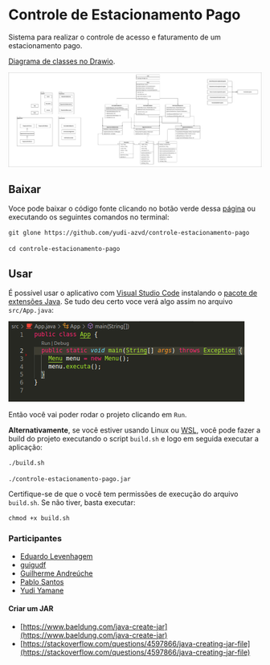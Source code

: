 # Controle de Estacionamento Pago
Sistema para realizar o controle de acesso e faturamento de um estacionamento 
pago.

[Diagrama de classes no Drawio](https://drive.google.com/file/d/1WHVr1nQ8FEHHnq8d2CB9gBRIKKJ7W_iZ/view?usp=sharing).

<img src="docs/Controle_de_Estacionamento_Pago_Diagrama_de_classes.png">

## Baixar
Voce pode baixar o código fonte clicando no botão verde dessa 
[página](https://github.com/yudi-azvd/controle-estacionamento-pago) ou 
executando os seguintes comandos no terminal:

    git glone https://github.com/yudi-azvd/controle-estacionamento-pago

    cd controle-estacionamento-pago


## Usar 
É possível usar o aplicativo com 
[Visual Studio Code](https://code.visualstudio.com/download) instalando o 
[pacote de extensões Java](https://marketplace.visualstudio.com/items?itemName=vscjava.vscode-java-pack). Se tudo deu certo voce verá algo assim no arquivo `src/App.java`:

<img src="./docs/exec-java.png">

Então você vai poder rodar o projeto clicando em `Run`.

**Alternativamente**, se você estiver usando Linux ou 
[WSL](https://docs.microsoft.com/en-us/windows/wsl/about), você pode fazer a 
build do projeto executando o script `build.sh` e logo em seguida executar a 
aplicação:

    ./build.sh

    ./controle-estacionamento-pago.jar

Certifique-se de que o você tem permissões de execução do arquivo `build.sh`. Se
não tiver, basta executar:

    chmod +x build.sh


### Participantes

- [Eduardo Levenhagem](https://github.com/MegahNevel)
- [guigudf](https://github.com/guigudf)
- [Guilherme Andreúche](https://github.com/streeg)
- [Pablo Santos](https://github.com/pablo0359)
- [Yudi Yamane](https://github.com/yudi-azvd)


#### Criar um JAR
- [https://www.baeldung.com/java-create-jar](https://www.baeldung.com/java-create-jar)
- [https://stackoverflow.com/questions/4597866/java-creating-jar-file](https://stackoverflow.com/questions/4597866/java-creating-jar-file)
